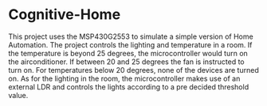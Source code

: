# Cognitive-Home
This project uses the MSP430G2553 to simulate a simple version of Home Automation. 
The project controls the lighting and temperature in a room. 
If the temperature is beyond 25 degrees, the microcontroller would turn on the airconditioner. 
If between 20 and 25 degrees the fan is instructed to turn on. 
For temperatures below 20 degrees, none of the devices are turned on. 
As for the lighting in the room, the microcontroller makes use of an external LDR and controls the lights according to a pre decided threshold value. 
